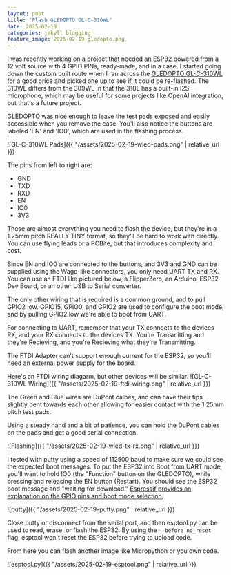 ```yaml
---
layout: post
title: "Flash GLEDOPTO GL-C-310WL"
date: 2025-02-19
categories: jekyll blogging
feature_image: 2025-02-19-gledopto.png
---
```


I was recently working on a project that needed an ESP32 powered from a 12 volt source with 4 GPIO PINs, ready-made, and in a case. I started going down the custom built route when I ran across the [GLEDOPTO GL-C-310WL](https://www.gledopto.com/h-col-443.html) for a good price and picked one up to see if it could be re-flashed.  The 310WL differs from the 309WL in that the 310L has a built-in I2S microphone, which may be useful for some projects like OpenAI integration, but that's a future project. 

GLEDOPTO was nice enough to leave the test pads exposed and easily accessible when you remove the case. You'll also notice the buttons are labeled 'EN' and 'IO0', which are used in the flashing process. 

![GL-C-310WL Pads]({{ "/assets/2025-02-19-wled-pads.png" | relative_url }})

The pins from left to right are:

* GND
* TXD
* RXD
* EN
* IO0
* 3V3

These are almost everything you need to flash the device, but they're in a 1.25mm pitch REALLY TINY format, so they'll be hard to work with directly. You can use flying leads or a PCBite, but that introduces complexity and cost. 

Since EN and IO0 are connected to the buttons, and 3V3 and GND can be supplied using the Wago-like connectors, you only need UART TX and RX.  You can use an FTDI like pictured below, a FlipperZero, an Arduino, ESP32  Dev Board, or an other USB to Serial converter.

The only other wiring that is required is a common ground, and to pull GPIO2 low. GPIO15, GPIO0, and GPIO2 are used to configure the boot mode, and by pulling GPIO2 low we're able to boot from UART.

For connecting to UART, remember that your TX connects to the devices RX, and your RX connects to the devices TX. You're Transmitting and they're Recieving, and you're Recieving what they're Transmitting.

The FTDI Adapter can't support enough current for the ESP32, so you'll need an external power supply for the board. 

Here's an FTDI wiring diagarm, but other devices will be similar.
![GL-C-310WL Wiring]({{ "/assets/2025-02-19-ftdi-wiring.png" | relative_url }})

The Green and Blue wires are DuPont calbes, and can have their tips slightly bent towards each other allowing for easier contact with the 1.25mm pitch test pads. 

Using a steady hand and a bit of patience, you can hold the DuPont cables on the pads and get a good serial connection.

![Flashing]({{ "/assets/2025-02-19-wled-tx-rx.png" | relative_url }})

I tested with putty using a speed of 112500 baud to make sure we could see the expected boot messages. To put the ESP32 into Boot from UART mode, you'll want to hold IO0 (the "Function" button on the GLEDOPTO), while pressing and releasing the EN button (Restart). You should see the ESP32 boot message and "waiting for download." [Espressif provides an explanation on the GPIO pins and boot mode selection.](https://docs.espressif.com/projects/esptool/en/latest/esp32/advanced-topics/boot-mode-selection.html)

![putty]({{ "/assets/2025-02-19-putty.png" | relative_url }})

Close putty or disconnect from the serial port, and then esptool.py can be used to read, erase, or flash the ESP32.  By using the `--before no_reset` flag, esptool won't reset the ESP32 before trying to upload code. 

From here you can flash another image like Micropython or you own code. 

![esptool.py]({{ "/assets/2025-02-19-esptool.png" | relative_url }})

